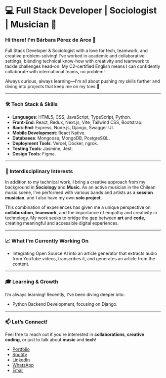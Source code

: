# 💻 **Full Stack Developer | Sociologist | Musician** 🎵

### Hi there! I'm Bárbara Pérez de Arce 👋

Full Stack Developer & Sociologist with a love for tech, teamwork, and creative problem-solving! I've worked in academic and collaborative settings, blending technical know-how with creativity and teamwork to tackle challenges head-on. My C2-certified English means I can confidently collaborate with international teams, no problem!

Always curious, always learning—I'm all about pushing my skills further and diving into projects that keep me on my toes 🚀

---

### 🛠 **Tech Stack & Skills**

- **Languages**: HTML5, CSS, JavaScript, TypeScript, Python.
- **Front-End**: React, Redux, Next.js, Vite, Tailwind CSS, Bootstrap.
- **Back-End**: Express, Node.js, Django, Swagger UI.
- **Mobile Development**: React Native.
- **Databases**: Mongoose, MongoDB, PostgreSQL.
- **Deployment Tools**: Vercel, Docker, ngrok.
- **Testing Tools**: Jasmine, Jest.
- **Design Tools**: Figma.

---

### 🎨 **Interdisciplinary Interests**

In addition to my technical work, I bring a creative approach from my background in **Sociology** and **Music**. As an active musician in the Chilean music scene, I’ve performed with various bands and artists as a **session musician**, and I also have my own **solo project**.

This combination of experiences has given me a unique perspective on **collaboration**, **teamwork**, and the importance of empathy and creativity in technology. My work seeks to bridge the gap between **art** and **code**, creating meaningful and accessible digital experiences.

---

### 📈 **What I'm Currently Working On**

- Integrating Open Source AI into an article generator that extracts audio from YouTube videos, transcribes it, and generates an article from the content.

---

### 🎓 **Learning & Growth**

I’m always learning! Recently, I’ve been diving deeper into:

- Python Backend Development, focusing on Django.

---

### 📫 **Let’s Connect!**

Feel free to reach out if you're interested in **collaborations**, **creative coding**, or just to talk about **music** and **tech**!
- [Portfolio](https://www.barbarapda.dev)
- [Spotify](https://open.spotify.com/intl-es/artist/0pZmpYqDRngbv7jgkFl1qV?si=8OEKri9PTEe88sXxoC8b0w) 
- [LinkedIn](https://www.linkedin.com/in/barbarapda/)
- [WhatsApp](https://wa.me/56981272793)
- [Email](mailto:barbara.perezdearce@gmail.com)

